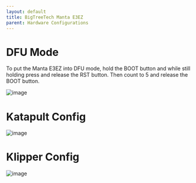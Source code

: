 ```yaml
---
layout: default 
title: BigTreeTech Manta E3EZ
parent: Hardware Configurations
---
```



# DFU Mode

To put the Manta E3EZ into DFU mode, hold the BOOT button and while still holding press and release the RST button. Then count to 5 and release the BOOT button.

![image](https://github.com/Esoterical/voron_canbus/assets/124253477/f6e00688-6805-4433-b38c-fec34042e418)


# Katapult Config

![image](https://github.com/Esoterical/voron_canbus/assets/124253477/074383e9-fd53-4672-ae33-c9fd9d37e513)

# Klipper Config

![image](https://github.com/user-attachments/assets/60b6dd25-c2df-41c9-a022-86b03d7e6080)

